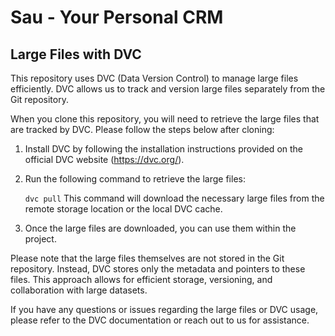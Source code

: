 # Sau - Your Personal CRM

## Large Files with DVC

This repository uses DVC (Data Version Control) to manage large files efficiently. DVC allows us to track and version large files separately from the Git repository.

When you clone this repository, you will need to retrieve the large files that are tracked by DVC. Please follow the steps below after cloning:

1. Install DVC by following the installation instructions provided on the official DVC website (https://dvc.org/).

2. Run the following command to retrieve the large files:
   
   `dvc pull`
   This command will download the necessary large files from the remote storage location or the local DVC cache.

4. Once the large files are downloaded, you can use them within the project.

Please note that the large files themselves are not stored in the Git repository. Instead, DVC stores only the metadata and pointers to these files. This approach allows for efficient storage, versioning, and collaboration with large datasets.

If you have any questions or issues regarding the large files or DVC usage, please refer to the DVC documentation or reach out to us for assistance.

 
